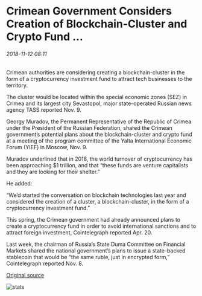 # Crimean Government Considers Creation of Blockchain-Cluster and Crypto Fund ...

###### 2018-11-12 08:11

Crimean authorities are considering creating a blockchain-cluster in the form of a cryptocurrency investment fund to attract tech businesses to the territory.

The cluster would be located within the special economic zones (SEZ) in Crimea and its largest city Sevastopol, major state-operated Russian news agency TASS reported Nov. 9.

Georgy Muradov, the Permanent Representative of the Republic of Crimea under the President of the Russian Federation, shared the Crimean government’s potential plans about the blockchain-cluster and crypto fund at a meeting of the program committee of the Yalta International Economic Forum (YIEF) in Moscow, Nov. 9.

Muradov underlined that in 2018, the world turnover of cryptocurrency has been approaching $1 trillion, and that “these funds are venture capitalists and they are looking for their shelter.”

He added:

“We’d started the conversation on blockchain technologies last year and considered the creation of a cluster, a blockchain-cluster, in the form of a cryptocurrency investment fund.”

This spring, the Crimean government had already announced plans to create a cryptocurrency fund in order to avoid international sanctions and to attract foreign investment, Cointelegraph reported Apr. 20.

Last week, the chairman of Russia’s State Duma Committee on Financial Markets shared the national government’s plans to issue a state-backed stablecoin that would be “the same ruble, just in encrypted form,” Cointelegraph reported Nov. 8.

[Original source](https://cointelegraph.com/news/crimean-government-considers-creation-of-blockchain-cluster-and-crypto-fund)

![stats](https://c.statcounter.com/11760860/0/a89fa40b/1/ "stats")